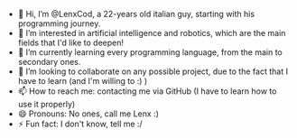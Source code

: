 - 👋 Hi, I’m @LenxCod, a 22-years old italian guy, starting with his programming journey.
- 👀 I’m interested in artificial intelligence and robotics, which are the main fields that I'd like to deepen!
- 🌱 I’m currently learning every programming language, from the main to secondary ones.
- 💞️ I’m looking to collaborate on any possible project, due to the fact that I have to learn (and I'm willing to :) )
- 📫 How to reach me: contacting me via GitHub (I have to learn how to use it properly)
- 😄 Pronouns: No ones, call me Lenx :)
- ⚡ Fun fact: I don't know, tell me :/

<!---
LenxCod/LenxCod is a ✨ special ✨ repository because its `README.md` (this file) appears on your GitHub profile.
You can click the Preview link to take a look at your changes.
--->
